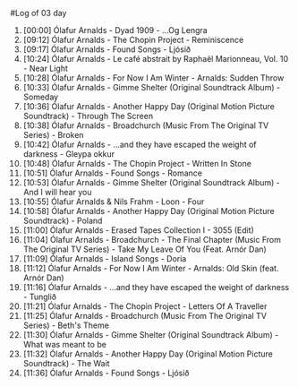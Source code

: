 #Log of 03 day

1. [00:00] Ólafur Arnalds - Dyad 1909 - ...Og Lengra
1. [09:12] Ólafur Arnalds - The Chopin Project - Reminiscence
1. [09:17] Ólafur Arnalds - Found Songs - Ljósið
1. [10:24] Ólafur Arnalds - Le café abstrait by Raphaël Marionneau, Vol. 10 - Near Light
1. [10:28] Ólafur Arnalds - For Now I Am Winter - Arnalds: Sudden Throw
1. [10:33] Ólafur Arnalds - Gimme Shelter (Original Soundtrack Album) - Someday
1. [10:36] Ólafur Arnalds - Another Happy Day (Original Motion Picture Soundtrack) - Through The Screen
1. [10:38] Ólafur Arnalds - Broadchurch (Music From The Original TV Series) - Broken
1. [10:42] Ólafur Arnalds - ...and they have escaped the weight of darkness - Gleypa okkur
1. [10:48] Ólafur Arnalds - The Chopin Project - Written In Stone
1. [10:51] Ólafur Arnalds - Found Songs - Romance
1. [10:53] Ólafur Arnalds - Gimme Shelter (Original Soundtrack Album) - And I will hear you
1. [10:55] Ólafur Arnalds & Nils Frahm - Loon - Four
1. [10:58] Ólafur Arnalds - Another Happy Day (Original Motion Picture Soundtrack) - Poland
1. [11:00] Ólafur Arnalds - Erased Tapes Collection I - 3055 (Edit)
1. [11:04] Ólafur Arnalds - Broadchurch - The Final Chapter (Music From The Original TV Series) - Take My Leave Of You (Feat. Arnór Dan)
1. [11:09] Ólafur Arnalds - Island Songs - Doria
1. [11:12] Ólafur Arnalds - For Now I Am Winter - Arnalds: Old Skin (feat. Arnór Dan)
1. [11:16] Ólafur Arnalds - ...and they have escaped the weight of darkness - Tunglið
1. [11:21] Ólafur Arnalds - The Chopin Project - Letters Of A Traveller
1. [11:25] Ólafur Arnalds - Broadchurch (Music From The Original TV Series) - Beth's Theme
1. [11:30] Ólafur Arnalds - Gimme Shelter (Original Soundtrack Album) - What was meant to be
1. [11:32] Ólafur Arnalds - Another Happy Day (Original Motion Picture Soundtrack) - The Wait
1. [11:36] Ólafur Arnalds - Found Songs - Ljósið
